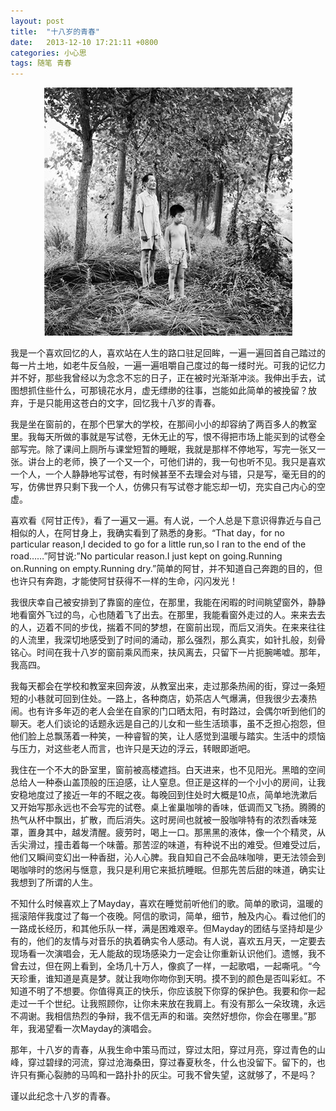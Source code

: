 ```yaml
---
layout: post
title:  "十八岁的青春"
date:   2013-12-10 17:21:11 +0800
categories: 小心思
tags: 随笔 青春
---
```


<center>
<p><img src="/images/我的父亲和我的儿子.jpg" title="严明 — 我的父亲和我的儿子"/></p>
</center>

我是一个喜欢回忆的人，喜欢站在人生的路口驻足回眸，一遍一遍回首自己踏过的每一片土地，如老牛反刍般，一遍一遍咀嚼自己度过的每一缕时光。可我的记忆力并不好，那些我曾经以为念念不忘的日子，正在被时光渐渐冲淡。我伸出手去，试图想抓住些什么，可那镜花水月，虚无缥缈的往事，岂能如此简单的被挽留？放弃，于是只能用这苍白的文字，回忆我十八岁的青春。

我是坐在窗前的，在那个巴掌大的学校，在那间小小的却容纳了两百多人的教室里。我每天所做的事就是写试卷，无休无止的写，恨不得把市场上能买到的试卷全部写完。除了课间上厕所与课堂短暂的睡眠，我就是那样不停地写，写完一张又一张。讲台上的老师，换了一个又一个，可他们讲的，我一句也听不见。我只是喜欢一个人，一个人静静地写试卷，有时候甚至不去理会对与错，只是写，毫无目的的写，仿佛世界只剩下我一个人，仿佛只有写试卷才能忘却一切，充实自己内心的空虚。

喜欢看《阿甘正传》，看了一遍又一遍。有人说，一个人总是下意识得靠近与自己相似的人，在阿甘身上，我确实看到了熟悉的身影。“That day，for no particular reason,I decided to go for a little run,so I ran to the end of the road……”阿甘说:”No particular reason.I just kept on going.Running on.Running on empty.Running dry.”简单的阿甘，并不知道自己奔跑的目的，但也许只有奔跑，才能使阿甘获得不一样的生命，闪闪发光！

我很庆幸自己被安排到了靠窗的座位，在那里，我能在闲暇的时间眺望窗外，静静地看窗外飞过的鸟，心也随着飞了出去。在那里，我能看窗外走过的人。来来去去的人，迈着不同的步伐，揣着不同的梦想，在窗前出现，而后又消失。在来来往往的人流里，我深切地感受到了时间的涌动，那么强烈，那么真实，如针扎般，刻骨铭心。时间在我十八岁的窗前乘风而来，扶风离去，只留下一片扼腕唏嘘。那年，我高四。

我每天都会在学校和教室来回奔波，从教室出来，走过那条热闹的街，穿过一条短短的小巷就可回到住处。一路上，各种商店，奶茶店人气爆满，但我很少去凑热闹。也有许多年迈的老人会坐在自家的门口晒太阳，有时路过，会偶尔听到他们的聊天。老人们谈论的话题永远是自己的儿女和一些生活琐事，虽不乏担心抱怨，但他们脸上总飘荡着一种笑，一种睿智的笑，让人感觉到温暖与踏实。生活中的烦恼与压力，对这些老人而言，也许只是天边的浮云，转眼即逝吧。

我住在一个不大的卧室里，窗前被高楼遮挡。白天进来，也不见阳光。黑暗的空间总给人一种泰山盖顶般的压迫感，让人窒息。但正是这样的一个小小的房间，让我安稳地度过了接近一年的不眠之夜。每晚回到住处时大概是10点，简单地洗漱后又开始写那永远也不会写完的试卷。桌上雀巢咖啡的香味，低调而又飞扬。腾腾的热气从杯中飘出，扩散，而后消失。这时房间也就被一股咖啡特有的浓烈香味笼罩，置身其中，越发清醒。疲劳时，喝上一口。那黑黑的液体，像一个个精灵，从舌尖滑过，撞击着每一个味蕾。那苦涩的味道，有种说不出的难受。但难受过后，他们又瞬间变幻出一种香甜，沁人心脾。我自知自己不会品味咖啡，更无法领会到喝咖啡时的悠闲与惬意，我只是利用它来抵抗睡眠。但那先苦后甜的味道，确实让我想到了所谓的人生。

不知什么时候喜欢上了Mayday，喜欢在睡觉前听他们的歌。简单的歌词，温暖的摇滚陪伴我度过了每一个夜晚。阿信的歌词，简单，细节，触及内心。看过他们的一路成长经历，和其他乐队一样，满是困难艰辛。但Mayday的团结与坚持却是少有的，他们的友情与对音乐的执着确实令人感动。有人说，喜欢五月天，一定要去现场看一次演唱会，无人能敌的现场感染力一定会让你重新认识他们。遗憾，我不曾去过，但在网上看到，全场几十万人，像疯了一样，一起歌唱，一起嘶吼。“今天珍重，谁知道是真是梦。就让我吻你吻你到天明。摸不到的颜色是否叫彩虹。不知道不明了不想要。你值得真正的快乐，你应该脱下你穿的保护色。我要和你一起走过一千个世纪。让我照顾你，让你未来放在我肩上。有没有那么一朵玫瑰，永远不凋谢。我相信热烈的争辩，我不信无声的和谐。突然好想你，你会在哪里。”那年，我渴望看一次Mayday的演唱会。

那年，十八岁的青春，从我生命中策马而过，穿过太阳，穿过月亮，穿过青色的山峰，穿过碧绿的河流，穿过沧海桑田，穿过春夏秋冬，什么也没留下。留下的，也许只有撕心裂肺的马鸣和一路扑扑的灰尘。可我不曾失望，这就够了，不是吗？

谨以此纪念十八岁的青春。